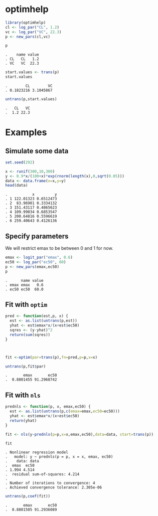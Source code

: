 optimhelp
=========

``` r
library(optimhelp)
cl <- log_par("CL", 1.2)
vc <- log_par("VC", 22.3)
p <- new_pars(cl,vc)
```

``` r
p
```

    .    name value
    . CL   CL   1.2
    . VC   VC  22.3

``` r
start.values <- trans(p)
start.values
```

    .        CL        VC 
    . 0.1823216 3.1045867

``` r
untrans(p,start.values)
```

    .   CL   VC 
    .  1.2 22.3

Examples
========

Simulate some data
------------------

``` r
set.seed(292)

x <- runif(300,10,300)
y <- 0.9*x/(100+x)*exp(rnorm(length(x),0,sqrt(0.05)))
data <- data.frame(x=x,y=y)
head(data)
```

    .           x         y
    . 1 122.01323 0.6512473
    . 2  83.96901 0.3334132
    . 3 151.43117 0.4865623
    . 4 109.99034 0.6853547
    . 5 200.64816 0.5596619
    . 6 259.40643 0.4126136

Specify parameters
------------------

We will restrict emax to be between 0 and 1 for now.

``` r
emax <- logit_par("emax", 0.6)
ec50 <- log_par("ec50", 60)
p <- new_pars(emax,ec50)
p
```

    .      name value
    . emax emax   0.6
    . ec50 ec50  60.0

Fit with `optim`
----------------

``` r
pred <- function(est,p, x) {
  est <- as.list(untrans(p,est))
  yhat <- est$emax*x/(x+est$ec50)
  sqres <- (y-yhat)^2
  return(sum(sqres))
}



fit <-optim(par=trans(p),fn=pred,p=p,x=x)

untrans(p,fit$par)
```

    .       emax       ec50 
    .  0.8801455 91.2968742

Fit with `nls`
--------------

``` r
prednls <- function(p, x, emax,ec50) {
  est <- as.list(untrans(p,c(emax=emax,ec50=ec50)))
  yhat <- est$emax*x/(x+est$ec50)
  return(yhat)
}

fit <- nls(y~prednls(p=p,x=x,emax,ec50),data=data, start=trans(p))

fit
```

    . Nonlinear regression model
    .   model: y ~ prednls(p = p, x = x, emax, ec50)
    .    data: data
    .  emax  ec50 
    . 1.994 4.514 
    .  residual sum-of-squares: 4.214
    . 
    . Number of iterations to convergence: 4 
    . Achieved convergence tolerance: 2.305e-06

``` r
untrans(p,coef(fit))
```

    .       emax       ec50 
    .  0.8801505 91.2936089
